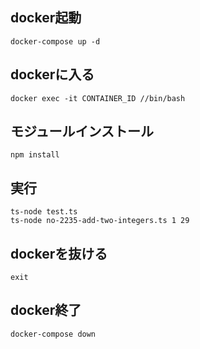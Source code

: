 ## docker起動
```
docker-compose up -d
```

## dockerに入る
```
docker exec -it CONTAINER_ID //bin/bash
```

## モジュールインストール
```
npm install
```

## 実行
```
ts-node test.ts
ts-node no-2235-add-two-integers.ts 1 29
```

## dockerを抜ける
```
exit
```

## docker終了
```
docker-compose down
```